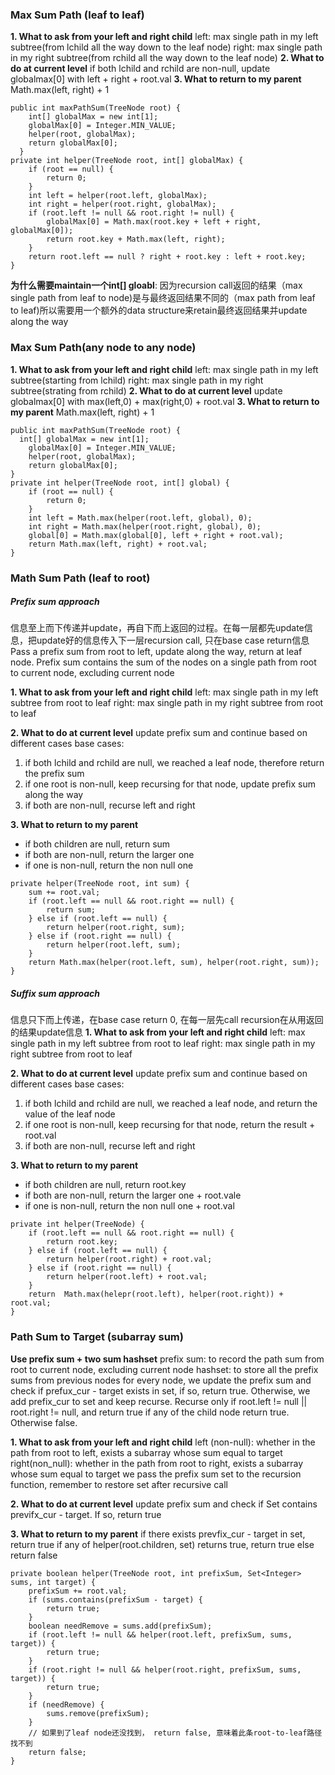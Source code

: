 
### Max Sum Path (leaf to leaf)
**1. What to ask from your left and right child**
left: max single path in my left subtree(from lchild all the way down to the leaf node)
right: max single path in my right subtree(from rchild all the way down to the leaf node)
**2. What to do at current level**
if both lchild and rchild are non-null, update globalmax[0] with left + right + root.val
**3. What to return to my parent**
Math.max(left, right) + 1
```
public int maxPathSum(TreeNode root) {
    int[] globalMax = new int[1];
    globalMax[0] = Integer.MIN_VALUE;
    helper(root, globalMax);
    return globalMax[0];
  }
private int helper(TreeNode root, int[] globalMax) {
    if (root == null) {
        return 0;
    }
    int left = helper(root.left, globalMax);
    int right = helper(root.right, globalMax);
    if (root.left != null && root.right != null) {
        globalMax[0] = Math.max(root.key + left + right, globalMax[0]);
        return root.key + Math.max(left, right);
    }
    return root.left == null ? right + root.key : left + root.key;
}
 ```
 **为什么需要maintain一个int[] gloabl**: 因为recursion call返回的结果（max single path from leaf to node)是与最终返回结果不同的（max path from leaf to leaf)所以需要用一个额外的data structure来retain最终返回结果并update along the way
 
 ### Max Sum Path(any node to any node) 
 **1. What to ask from your left and right child**
left: max single path in my left subtree(starting from lchild)
right: max single path in my right subtree(strating from rchild)
**2. What to do at current level**
update globalmax[0] with max(left,0) + max(right,0) + root.val
**3. What to return to my parent**
Math.max(left, right) + 1
```
public int maxPathSum(TreeNode root) {
  int[] globalMax = new int[1];
    globalMax[0] = Integer.MIN_VALUE;
    helper(root, globalMax);
    return globalMax[0];
}
private int helper(TreeNode root, int[] global) {
    if (root == null) {
        return 0;
    }
    int left = Math.max(helper(root.left, global), 0);
    int right = Math.max(helper(root.right, global), 0);
    global[0] = Math.max(global[0], left + right + root.val);
    return Math.max(left, right) + root.val;
}
```
### Math Sum Path (leaf to root)
##### Prefix sum approach
信息至上而下传递并update，再自下而上返回的过程。在每一层都先update信息，把update好的信息传入下一层recursion call, 只在base case return信息
Pass a prefix sum from root to left, update along the way, return at leaf node. Prefix sum contains the sum of the nodes on a single path from root to current node, excluding current node

 **1. What to ask from your left and right child**
left: max single path in my left subtree from root to leaf
right: max single path in my right subtree from root to leaf

**2. What to do at current level**
update prefix sum and continue based on different cases
base cases: 
1. if both lchild and rchild are null, we reached a leaf node, therefore return the prefix sum
2. if one root is non-null, keep recursing for that node, update prefix sum along the way
3. if both are non-null, recurse left and right

**3. What to return to my parent**
- if both children are null, return sum
- if both are non-null, return the larger one
- if one is non-null, return the non null one
 ```
 private helper(TreeNode root, int sum) {
     sum += root.val;
     if (root.left == null && root.right == null) {
         return sum;
     } else if (root.left == null) {
         return helper(root.right, sum);
     } else if (root.right == null) {
         return helper(root.left, sum);
     }
     return Math.max(helper(root.left, sum), helper(root.right, sum));
 }
 ```
 ##### Suffix sum approach
 信息只下而上传递，在base case return 0, 在每一层先call recursion在从用返回的结果update信息
  **1. What to ask from your left and right child**
left: max single path in my left subtree from root to leaf
right: max single path in my right subtree from root to leaf

**2. What to do at current level**
update prefix sum and continue based on different cases
base cases: 
1. if both lchild and rchild are null, we reached a leaf node, and return the value of the leaf node
2. if one root is non-null, keep recursing for that node, return the result + root.val
3. if both are non-null, recurse left and right

**3. What to return to my parent**
- if both children are null, return root.key
- if both are non-null, return the larger one + root.vale
- if one is non-null, return the non null one + root.val
```
private int helper(TreeNode) {
    if (root.left == null && root.right == null) {
        return root.key;
    } else if (root.left == null) {
        return helper(root.right) + root.val;
    } else if (root.right == null) {
        return helper(root.left) + root.val;
    } 
    return  Math.max(helepr(root.left), helper(root.right)) + root.val;
}
```
### Path Sum to Target (subarray sum)
**Use prefix sum + two sum hashset**
prefix sum: to record the path sum from root to current node, excluding current node
hashset: to store all the prefix sums from previous nodes
for every node, we update the prefix sum and check if prefux_cur - target exists in set, if so, return true. 
Otherwise, we add prefix_cur to set and keep recurse. Recurse only if root.left != null || root.right != null, and return true if any of the child node return true. Otherwise false. 

 **1. What to ask from your left and right child**
left (non-null): whether in the path from root to left, exists a subarray whose sum equal to target
right(non_null): whether in the path from root to right, exists a subarray whose sum equal to target
we pass the prefix sum set to the recursion function, remember to restore set after recursive call

**2. What to do at current level**
update prefix sum and check if Set<prefixsum> contains previfx_cur - target. If so, return true

**3. What to return to my parent**
if there exists prevfix_cur - target in set, return true
if any of helper(root.children, set) returns true, return true
else return false
```
private boolean helper(TreeNode root, int prefixSum, Set<Integer> sums, int target) {
    prefixSum += root.val;
    if (sums.contains(prefixSum - target) {
        return true;
    }
    boolean needRemove = sums.add(prefixSum);
    if (root.left != null && helper(root.left, prefixSum, sums, target)) {
        return true;
    }
    if (root.right != null && helper(root.right, prefixSum, sums, target)) {
        return true;
    }
    if (needRemove) {
        sums.remove(prefixSum);
    }
    // 如果到了leaf node还没找到， return false, 意味着此条root-to-leaf路径找不到
    return false;
}


 
 
